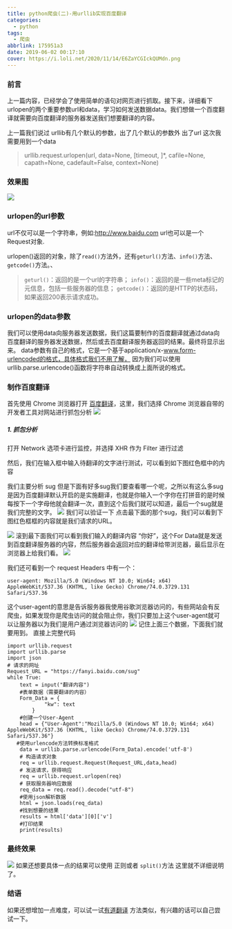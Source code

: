 ```yaml
---
title: python爬虫(二)-用urllib实现百度翻译
categories:
  - python
tags:
  - 爬虫
abbrlink: 175951a3
date: 2019-06-02 00:17:10
cover: https://i.loli.net/2020/11/14/E6ZaYCGIckQUMdn.png
---
```



### 前言
上一篇内容，已经学会了使用简单的语句对网页进行抓取。接下来，详细看下urlopen的两个重要参数url和data，学习如何发送数据data。我们想做一个百度翻译就需要向百度翻译的服务器发送我们想要翻译的内容。

上一篇我们说过 urllib有几个默认的参数，出了几个默认的参数外 出了url 这次我需要用到一个data
> urllib.request.urlopen(url, data=None, [timeout, ]*, cafile=None, capath=None, cadefault=False, context=None)

### 效果图
![](https://i.loli.net/2019/06/02/5cf2a35f6234d44513.gif)
<!--more-->
### urlopen的url参数 
 url不仅可以是一个字符串，例如:http://www.baidu.com url也可以是一个Request对象.
 
 urlopen()返回的对象，除了`read()`方法外，还有`geturl()`方法、`info()`方法、`getcode()`方法。、

> `geturl()`：返回的是一个url的字符串；
> `info()`：返回的是一些meta标记的元信息，包括一些服务器的信息；
> `getcode()`：返回的是HTTP的状态码，如果返回200表示请求成功。

### urlopen的data参数
我们可以使用data向服务器发送数据，我们这篇要制作的百度翻译就通过data向百度翻译的服务器发送数据，然后或去百度翻译服务器返回的结果。最终将显示出来。
data参数有自己的格式，它是一个基于application/x-www.form-urlencoded的格式，具体格式我们不用了解， 因为我们可以使用urllib.parse.urlencode()函数将字符串自动转换成上面所说的格式。

### 制作百度翻译
首先使用 Chrome 浏览器打开 [百度翻译](https://fanyi.baidu.com)，这里，我们选择 Chrome 浏览器自带的开发者工具对网站进行抓包分析
![](https://i.loli.net/2019/06/01/5cf29b69261f959885.png)
##### 1. 抓包分析
打开 Network 选项卡进行监控，并选择 XHR 作为 Filter 进行过滤

然后，我们在输入框中输入待翻译的文字进行测试，可以看到如下图红色框中的内容

我们主要分析 sug  但是下面有好多sug我们要查看哪一个呢，之所以有这么多sug是因为百度翻译默认开启的是实施翻译，也就是你输入一个字你在打拼音的是时候每按下一个字母他就会翻译一次，直到这个后我们就可以知道，最后一个sug就是我们完整的文字。
![](https://i.loli.net/2019/06/01/5cf29d16beffb10286.png)
我们可以验证一下 点击最下面的那个sug，我们可以看到下图红色框框的内容就是我们请求的URL。

![](https://i.loli.net/2019/06/01/5cf29e8be3eda32405.png)
滚到最下面我们可以看到我们输入的翻译内容  “你好”，这个For Data就是发送到百度翻译服务器的内容，然后服务器会返回对应的翻译给带浏览器，最后显示在浏览器上给我们看。
![](https://i.loli.net/2019/06/01/5cf29f0ce583975949.png)

我们还可看到一个 request Headers 中有一个：

```
user-agent: Mozilla/5.0 (Windows NT 10.0; Win64; x64) AppleWebKit/537.36 (KHTML, like Gecko) Chrome/74.0.3729.131 Safari/537.36
```
这个user-agent的意思是告诉服务器我使用谷歌浏览器访问的，有些网站会有反爬虫，如果发现你是爬虫访问的就会阻止你，我们只要加上这个user-agent就可以让服务器以为我们是用户通过浏览器访问的
![](https://i.loli.net/2019/06/01/5cf29fd536d1f79229.png)
记住上面三个数据，下面我们就要用到。
直接上完整代码

```
import urllib.request
import urllib.parse
import json
# 请求的网址
Request_URL = "https://fanyi.baidu.com/sug"
while True:
    text = input("翻译内容")
    #表单数据（需要翻译的内容）
    Form_Data = {
            "kw": text
        }
    #创建一个User-Agent
    head = {"User-Agent":"Mozilla/5.0 (Windows NT 10.0; Win64; x64) AppleWebKit/537.36 (KHTML, like Gecko) Chrome/74.0.3729.131 Safari/537.36"}
   #使用urlencode方法转换标准格式
    data = urllib.parse.urlencode(Form_Data).encode('utf-8')
    # 构造请求对象
    req = urllib.request.Request(Request_URL,data,head)
	# 发送请求，获得响应
    req = urllib.request.urlopen(req)
	# 获取服务器响应数据
    req_data = req.read().decode("utf-8")
    #使用json解析数据
    html = json.loads(req_data)
	#找到想要的结果
    results = html['data'][0]['v']
    #打印结果
    print(results)

```

### 最终效果
![](https://i.loli.net/2019/06/02/5cf2a35f6234d44513.gif)
如果还想要具体一点的结果可以使用 正则或者 `split()`方法 这里就不详细说明了。

### 结语
如果还想增加一点难度，可以试一试[有道翻译](http://fanyi.youdao.com/) 方法类似，有兴趣的话可以自己尝试一下。


